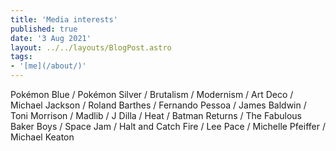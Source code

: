 ```yaml
---
title: 'Media interests'
published: true
date: '3 Aug 2021'
layout: ../../layouts/BlogPost.astro
tags:
- '[me](/about/)'
---
```


Pokémon Blue / Pokémon Silver / Brutalism / Modernism / Art Deco / Michael Jackson / Roland Barthes / Fernando Pessoa / James Baldwin / Toni Morrison / Madlib / J Dilla / Heat / Batman Returns / The Fabulous Baker Boys / Space Jam / Halt and Catch Fire / Lee Pace / Michelle Pfeiffer / Michael Keaton